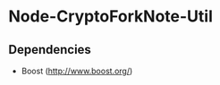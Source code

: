 Node-CryptoForkNote-Util
====================

Dependencies
------------

* Boost (http://www.boost.org/)